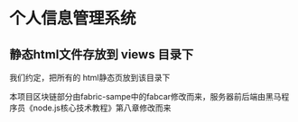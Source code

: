 # 个人信息管理系统

## 静态html文件存放到 views 目录下

我们约定，把所有的 html静态页放到该目录下

本项目区块链部分由fabric-sampe中的fabcar修改而来，服务器前后端由黑马程序员《node.js核心技术教程》第八章修改而来

